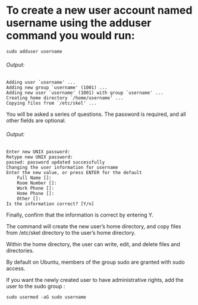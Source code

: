 # **To create a new user account named username using the adduser command you would run:**

```
sudo adduser username
```

###### Output:

```
Adding user `username' ...
Adding new group `username' (1001) ...
Adding new user `username' (1001) with group `username' ...
Creating home directory `/home/username' ...
Copying files from `/etc/skel' ...
```

You will be asked a series of questions. The password is required, and all other fields are optional.

###### Output:

```
Enter new UNIX password:
Retype new UNIX password:
passwd: password updated successfully
Changing the user information for username
Enter the new value, or press ENTER for the default
	Full Name []:
	Room Number []:
	Work Phone []:
	Home Phone []:
	Other []:
Is the information correct? [Y/n]
```

Finally, confirm that the information is correct by entering Y.

The command will create the new user’s home directory, and copy files from /etc/skel directory to the user’s home directory.

Within the home directory, the user can write, edit, and delete files and directories.

By default on Ubuntu, members of the group sudo are granted with sudo access.

If you want the newly created user to have administrative rights, add the user to the sudo group :

```
sudo usermod -aG sudo username
```
